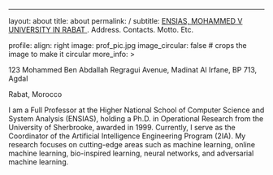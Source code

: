 ---
layout: about
title: about
permalink: /
subtitle: <a href='http://ensias.um5.ac.ma/professor/m-abdellatif-el-afia'>ENSIAS, MOHAMMED V UNIVERSITY IN RABAT </a>. Address. Contacts. Motto. Etc.

profile:
  align: right
  image: prof_pic.jpg
  image_circular: false # crops the image to make it circular
  more_info: >
    <p>123 Mohammed Ben Abdallah Regragui Avenue, Madinat Al Irfane, BP 713, Agdal</p> 
    <p> Rabat, Morocco</p>

I am a Full Professor at the Higher National School of Computer Science and System Analysis (ENSIAS), holding a Ph.D. in Operational Research from the University of Sherbrooke, awarded in 1999. Currently, I serve as the Coordinator of the Artificial Intelligence Engineering Program (2IA). My research focuses on cutting-edge areas such as machine learning, online machine learning, bio-inspired learning, neural networks, and adversarial machine learning.
